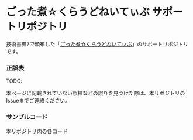 # ごった煮☆くらうどねいてぃぶ サポートリポジトリ

技術書典7で頒布した「[ごった煮☆くらうどねいてぃぶ](https://techbookfest.org/event/tbf07/circle/5747094589538304)」のサポートリポジトリです。

### 正誤表

TODO:

本ページに記載されていない誤植などの誤りを見つけた際は、本リポジトリのIssueまでご連絡ください。

### サンプルコード

本リポジトリ内の各コード
